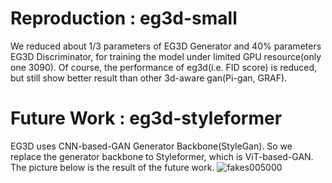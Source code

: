 # Reproduction : eg3d-small
We reduced about 1/3 parameters of EG3D Generator and 40% parameters EG3D Discriminator, for training the model under limited GPU resource(only one 3090). Of course, the performance of eg3d(i.e. FID score) is reduced, but still show better result than other 3d-aware gan(Pi-gan, GRAF).


# Future Work : eg3d-styleformer
EG3D uses CNN-based-GAN Generator Backbone(StyleGan). So we replace the generator backbone to Styleformer, which is ViT-based-GAN. The picture below is the result of the future work.
![fakes005000](https://user-images.githubusercontent.com/110541013/232396134-603fb973-66ff-4555-ade1-b53f18785319.png)
